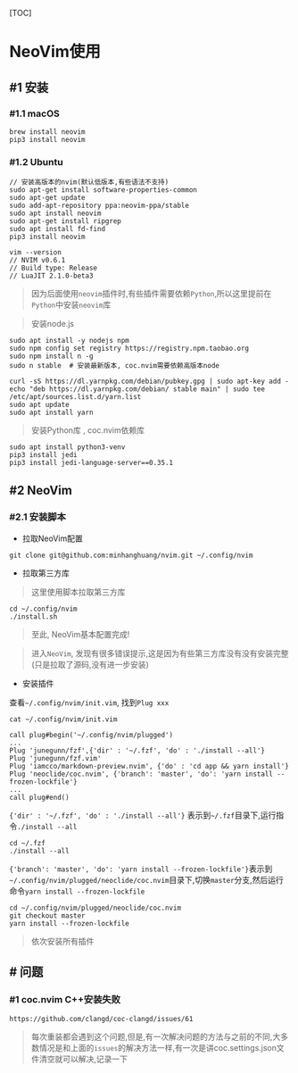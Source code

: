 [TOC]

# NeoVim使用


## #1 安装

### #1.1 macOS 

```shell
brew install neovim 
pip3 install neovim 
```

### #1.2 Ubuntu 

```shell
// 安装高版本的nvim(默认低版本,有些语法不支持)
sudo apt-get install software-properties-common
sudo apt-get update
sudo add-apt-repository ppa:neovim-ppa/stable
sudo apt install neovim 
sudo apt-get install ripgrep
sudo apt install fd-find
pip3 install neovim 
```

```shell
vim --version
// NVIM v0.6.1
// Build type: Release
// LuaJIT 2.1.0-beta3
```

> 因为后面使用`neovim`插件时,有些插件需要依赖`Python`,所以这里提前在`Python`中安装`neovim`库

> 安装node.js

```shell
sudo apt install -y nodejs npm  
sudo npm config set registry https://registry.npm.taobao.org
sudo npm install n -g
sudo n stable  # 安装最新版本, coc.nvim需要依赖高版本node

curl -sS https://dl.yarnpkg.com/debian/pubkey.gpg | sudo apt-key add -
echo "deb https://dl.yarnpkg.com/debian/ stable main" | sudo tee /etc/apt/sources.list.d/yarn.list
sudo apt update
sudo apt install yarn
```

> 安装Python库 , coc.nvim依赖库

```shell
sudo apt install python3-venv
pip3 install jedi
pip3 install jedi-language-server==0.35.1
```

## #2 NeoVim

### #2.1 安装脚本

- 拉取NeoVim配置

```shell
git clone git@github.com:minhanghuang/nvim.git ~/.config/nvim
```

- 拉取第三方库

> 这里使用脚本拉取第三方库

```shell
cd ~/.config/nvim
./install.sh
```

> 至此, NeoVim基本配置完成!

> 进入`NeoVim`, 发现有很多错误提示,这是因为有些第三方库没有没有安装完整(只是拉取了源码,没有进一步安装)

- 安装插件

查看`~/.config/nvim/init.vim`, 找到`Plug xxx`

```shell
cat ~/.config/nvim/init.vim
```

```shell
call plug#begin('~/.config/nvim/plugged')
...
Plug 'junegunn/fzf',{'dir' : '~/.fzf', 'do' : './install --all'}
Plug 'junegunn/fzf.vim'
Plug 'iamcco/markdown-preview.nvim', {'do' : 'cd app && yarn install'}
Plug 'neoclide/coc.nvim', {'branch': 'master', 'do': 'yarn install --frozen-lockfile'}
...
call plug#end()
```

`{'dir' : '~/.fzf', 'do' : './install --all'}` 表示到`~/.fzf`目录下,运行指令`./install --all`

```shell
cd ~/.fzf
./install --all
```

`{'branch': 'master', 'do': 'yarn install --frozen-lockfile'}`表示到`~/.config/nvim/plugged/neoclide/coc.nvim`目录下,切换`master`分支,然后运行命令`yarn install --frozen-lockfile`

```shell
cd ~/.config/nvim/plugged/neoclide/coc.nvim
git checkout master 
yarn install --frozen-lockfile
```

> 依次安装所有插件



## # 问题 

### #1 coc.nvim C++安装失败 

```shell
https://github.com/clangd/coc-clangd/issues/61
```

> 每次重装都会遇到这个问题,但是,有一次解决问题的方法与之前的不同,大多数情况是和上面的`issues`的解决方法一样,有一次是讲coc.settings.json文件清空就可以解决,记录一下
